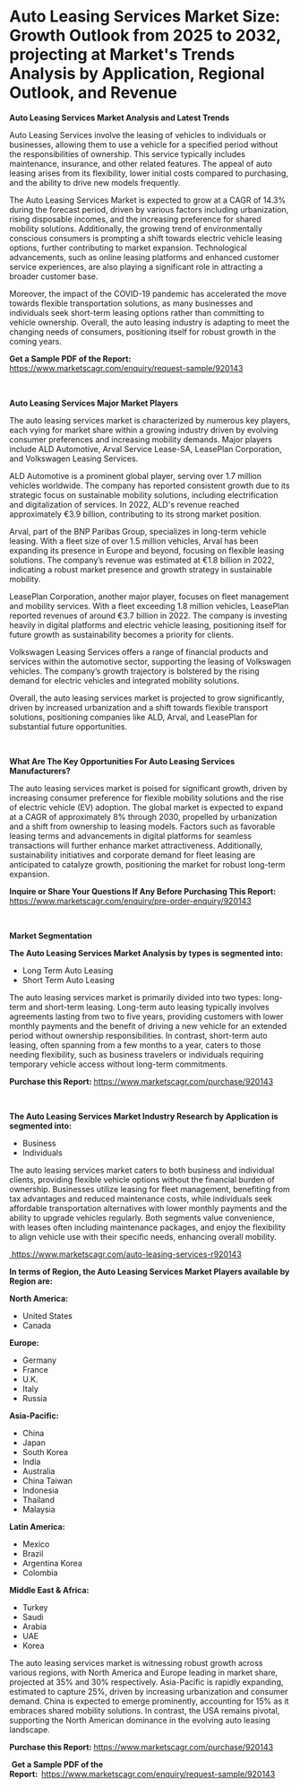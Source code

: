 <p><h1>Auto Leasing Services Market Size: Growth Outlook from 2025 to 2032, projecting at Market's Trends Analysis by Application, Regional Outlook, and Revenue</h1></p><p><strong>Auto Leasing Services Market Analysis and Latest Trends</strong></p>
<p><p>Auto Leasing Services involve the leasing of vehicles to individuals or businesses, allowing them to use a vehicle for a specified period without the responsibilities of ownership. This service typically includes maintenance, insurance, and other related features. The appeal of auto leasing arises from its flexibility, lower initial costs compared to purchasing, and the ability to drive new models frequently.</p><p>The Auto Leasing Services Market is expected to grow at a CAGR of 14.3% during the forecast period, driven by various factors including urbanization, rising disposable incomes, and the increasing preference for shared mobility solutions. Additionally, the growing trend of environmentally conscious consumers is prompting a shift towards electric vehicle leasing options, further contributing to market expansion. Technological advancements, such as online leasing platforms and enhanced customer service experiences, are also playing a significant role in attracting a broader customer base. </p><p>Moreover, the impact of the COVID-19 pandemic has accelerated the move towards flexible transportation solutions, as many businesses and individuals seek short-term leasing options rather than committing to vehicle ownership. Overall, the auto leasing industry is adapting to meet the changing needs of consumers, positioning itself for robust growth in the coming years.</p></p>
<p><strong>Get a Sample PDF of the Report:&nbsp;</strong> <a href="https://www.marketscagr.com/enquiry/request-sample/920143?utm_campaign=2176&utm_medium=2&utm_source=Github&utm_content=ia&utm_term=17042025&utm_id=auto-leasing-services">https://www.marketscagr.com/enquiry/request-sample/920143</a></p>
<p>&nbsp;</p>
<p><strong>Auto Leasing Services Major Market Players</strong></p>
<p><p>The auto leasing services market is characterized by numerous key players, each vying for market share within a growing industry driven by evolving consumer preferences and increasing mobility demands. Major players include ALD Automotive, Arval Service Lease-SA, LeasePlan Corporation, and Volkswagen Leasing Services.</p><p>ALD Automotive is a prominent global player, serving over 1.7 million vehicles worldwide. The company has reported consistent growth due to its strategic focus on sustainable mobility solutions, including electrification and digitalization of services. In 2022, ALD's revenue reached approximately €3.9 billion, contributing to its strong market position.</p><p>Arval, part of the BNP Paribas Group, specializes in long-term vehicle leasing. With a fleet size of over 1.5 million vehicles, Arval has been expanding its presence in Europe and beyond, focusing on flexible leasing solutions. The company’s revenue was estimated at €1.8 billion in 2022, indicating a robust market presence and growth strategy in sustainable mobility.</p><p>LeasePlan Corporation, another major player, focuses on fleet management and mobility services. With a fleet exceeding 1.8 million vehicles, LeasePlan reported revenues of around €3.7 billion in 2022. The company is investing heavily in digital platforms and electric vehicle leasing, positioning itself for future growth as sustainability becomes a priority for clients.</p><p>Volkswagen Leasing Services offers a range of financial products and services within the automotive sector, supporting the leasing of Volkswagen vehicles. The company’s growth trajectory is bolstered by the rising demand for electric vehicles and integrated mobility solutions.</p><p>Overall, the auto leasing services market is projected to grow significantly, driven by increased urbanization and a shift towards flexible transport solutions, positioning companies like ALD, Arval, and LeasePlan for substantial future opportunities.</p></p>
<p>&nbsp;</p>
<p><strong>What Are The Key Opportunities For Auto Leasing Services Manufacturers?</strong></p>
<p><p>The auto leasing services market is poised for significant growth, driven by increasing consumer preference for flexible mobility solutions and the rise of electric vehicle (EV) adoption. The global market is expected to expand at a CAGR of approximately 8% through 2030, propelled by urbanization and a shift from ownership to leasing models. Factors such as favorable leasing terms and advancements in digital platforms for seamless transactions will further enhance market attractiveness. Additionally, sustainability initiatives and corporate demand for fleet leasing are anticipated to catalyze growth, positioning the market for robust long-term expansion.</p></p>
<p><strong>Inquire or Share Your Questions If Any Before Purchasing This Report:</strong> <a href="https://www.marketscagr.com/enquiry/pre-order-enquiry/920143?utm_campaign=2176&utm_medium=2&utm_source=Github&utm_content=ia&utm_term=17042025&utm_id=auto-leasing-services">https://www.marketscagr.com/enquiry/pre-order-enquiry/920143</a></p>
<p>&nbsp;</p>
<p><strong>Market Segmentation</strong></p>
<p><strong>The Auto Leasing Services Market Analysis by types is segmented into:</strong></p>
<p><ul><li>Long Term Auto Leasing</li><li>Short Term Auto Leasing</li></ul></p>
<p><p>The auto leasing services market is primarily divided into two types: long-term and short-term leasing. Long-term auto leasing typically involves agreements lasting from two to five years, providing customers with lower monthly payments and the benefit of driving a new vehicle for an extended period without ownership responsibilities. In contrast, short-term auto leasing, often spanning from a few months to a year, caters to those needing flexibility, such as business travelers or individuals requiring temporary vehicle access without long-term commitments.</p></p>
<p><strong>Purchase this Report:&nbsp;</strong><a href="https://www.marketscagr.com/purchase/920143?utm_campaign=2176&utm_medium=2&utm_source=Github&utm_content=ia&utm_term=17042025&utm_id=auto-leasing-services">https://www.marketscagr.com/purchase/920143</a></p>
<p>&nbsp;</p>
<p><strong>The Auto Leasing Services Market Industry Research by Application is segmented into:</strong></p>
<p><ul><li>Business</li><li>Individuals</li></ul></p>
<p><p>The auto leasing services market caters to both business and individual clients, providing flexible vehicle options without the financial burden of ownership. Businesses utilize leasing for fleet management, benefiting from tax advantages and reduced maintenance costs, while individuals seek affordable transportation alternatives with lower monthly payments and the ability to upgrade vehicles regularly. Both segments value convenience, with leases often including maintenance packages, and enjoy the flexibility to align vehicle use with their specific needs, enhancing overall mobility.</p></p>
<p><a href="https://www.marketscagr.com/auto-leasing-services-r920143?utm_campaign=2176&utm_medium=2&utm_source=Github&utm_content=ia&utm_term=17042025&utm_id=auto-leasing-services">&nbsp;https://www.marketscagr.com/auto-leasing-services-r920143</a></p>
<p><strong>In terms of Region, the Auto Leasing Services Market Players available by Region are:</strong></p>
<p>
    <p> <strong> North America: </strong>
        <ul>
            <li>United States</li>
            <li>Canada</li>
        </ul>
        </p> 
    <p> <strong> Europe: </strong>
        <ul>
            <li>Germany</li>
            <li>France</li>
            <li>U.K.</li>
            <li>Italy</li>
            <li>Russia</li>
        </ul>
        </p> 
    <p> <strong> Asia-Pacific: </strong>
        <ul>
            <li>China</li>
            <li>Japan</li>
            <li>South Korea</li>
            <li>India</li>
            <li>Australia</li>
            <li>China Taiwan</li>
            <li>Indonesia</li>
            <li>Thailand</li>
            <li>Malaysia</li>
        </ul>
        </p> 
    <p> <strong> Latin America: </strong>
        <ul>
            <li>Mexico</li>
            <li>Brazil</li>
            <li>Argentina Korea</li>
            <li>Colombia</li>
        </ul>
        </p> 
    <p> <strong> Middle East & Africa: </strong>
        <ul>
            <li>Turkey</li>
            <li>Saudi</li>
            <li>Arabia</li>
            <li>UAE</li>
            <li>Korea</li>
        </ul>
    </p>
    </p>
<p><p>The auto leasing services market is witnessing robust growth across various regions, with North America and Europe leading in market share, projected at 35% and 30% respectively. Asia-Pacific is rapidly expanding, estimated to capture 25%, driven by increasing urbanization and consumer demand. China is expected to emerge prominently, accounting for 15% as it embraces shared mobility solutions. In contrast, the USA remains pivotal, supporting the North American dominance in the evolving auto leasing landscape.</p></p>
<p><strong>Purchase this Report: </strong><a href="https://www.marketscagr.com/purchase/920143?utm_campaign=2176&utm_medium=2&utm_source=Github&utm_content=ia&utm_term=17042025&utm_id=auto-leasing-services">https://www.marketscagr.com/purchase/920143</a></p>
<p>&nbsp;<strong>Get a Sample PDF of the Report:&nbsp;&nbsp;</strong><a href="https://www.marketscagr.com/enquiry/request-sample/920143?utm_campaign=2176&utm_medium=2&utm_source=Github&utm_content=ia&utm_term=17042025&utm_id=auto-leasing-services">https://www.marketscagr.com/enquiry/request-sample/920143</a></p>
<p><strong></strong></p>
<p><p></p><p></p><p></p></p>